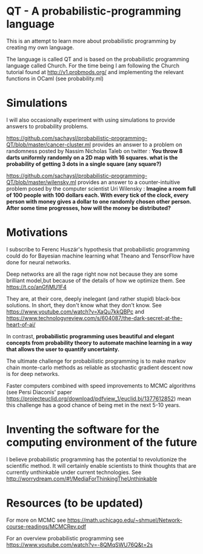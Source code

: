 # QT - A probabilistic-programming language

This is an attempt to learn more about probabilistic programming by creating my
own language.

The language is called QT and is based on the probabilistic programming language
called Church. For the time being I am following the Church tutorial found at http://v1.probmods.org/ and implementing the relevant functions in OCaml (see probability.ml)

# Simulations
I will also occasionally experiment with using simulations to provide answers to probability problems.

https://github.com/sachaysl/probabilistic-programming-QT/blob/master/cancer-cluster.ml  provides an answer to a problem on randomness posted by Nassim Nicholas Taleb on twitter : **You throw 8 darts uniformly randomly on a 2D map with 16 squares.
   what is the probability of getting 3 dots in a single square (any square?)**

https://github.com/sachaysl/probabilistic-programming-QT/blob/master/wilensky.ml provides an answer to a counter-intuitive problem posed by the computer scientist Uri Wilensky :  **Imagine a room full of 100 people with 100 dollars each. With every tick of the clock, every person with money gives a dollar to one randomly chosen other person. After some time progresses, how will the money be distributed?**

# Motivations
I subscribe to Ferenc Huszár's hypothesis that probabilistic programming could do for Bayesian machine learning what Theano and TensorFlow have done for neural networks.

Deep networks are all the rage right now not because they are some brilliant model,but because of the details of how we optimize them. See https://t.co/anGfjMU1F4

They are, at their core, deeply inelegant (and rather stupid) black-box solutions. In short, they don't know what they don't know. See https://www.youtube.com/watch?v=XaQu7kkQBPc and https://www.technologyreview.com/s/604087/the-dark-secret-at-the-heart-of-ai/

In contrast, **probabilistic programming uses beautiful and elegant concepts from probability theory to automate machine learning in a way that allows the user to quantify uncertainty.**

The ultimate challenge for probabilistic programming is to make markov chain monte-carlo methods as reliable as stochastic gradient descent now is for deep networks.

Faster computers combined with speed improvements to MCMC algorithms (see Persi Diaconis' paper https://projecteuclid.org/download/pdfview_1/euclid.bj/1377612852) mean this challenge has a good chance of being met in the next 5-10 years.

# Inventing the software for the computing environment of the future
I believe probabilistic programming has the potential to revolutionize the scientific method. It will certainly enable scientists to think thoughts that are currently unthinkable under current technologies. See http://worrydream.com/#!/MediaForThinkingTheUnthinkable 



# Resources (to be updated)
For more on MCMC see https://math.uchicago.edu/~shmuel/Network-course-readings/MCMCRev.pdf

For an overview probabilistic programming see https://www.youtube.com/watch?v=-8QMqSWU76Q&t=2s